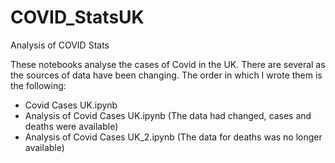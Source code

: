 # COVID_StatsUK
 Analysis of COVID Stats

These notebooks analyse the cases of Covid in the UK. There are several as the sources of data have been changing. The order in which I wrote them is the following:

* Covid Cases UK.ipynb 
* Analysis of Covid Cases UK.ipynb   (The data had changed, cases and deaths were available)
* Analysis of Covid Cases UK_2.ipynb (The data for deaths was no longer available)
